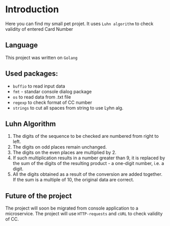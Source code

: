 # Introduction
Here you can find my small pet projet. It uses `Luhn algorithm` to check validity of entered Card Number

## Language
This project was written on `Golang`

## Used packages:
- `buffio` to read input data
- `fmt` - standar console dialog package
- `os` to read data from .txt file
- `regexp` to check format of CC number
- `strings` to cut all spaces from string to use Lyhn alg.

## Luhn Algorithm
1. The digits of the sequence to be checked are numbered from right to left.
2. The digits on odd places remain unchanged.
3. The digits on the even places are multiplied by 2.
4. If such multiplication results in a number greater than 9, it is replaced by the sum of the digits of the resulting product - a one-digit number, i.e. a digit.
5. All the digits obtained as a result of the conversion are added together. If the sum is a multiple of 10, the original data are correct.

## Future of the project
The project will soon be migrated from console application to a microservice. The project will use `HTTP-requests` and `cURL` to check validity of CC.
